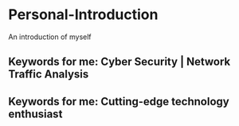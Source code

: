 # Personal-Introduction
An introduction of myself
## Keywords for me: Cyber Security | Network Traffic Analysis
## Keywords for me: Cutting-edge technology enthusiast

